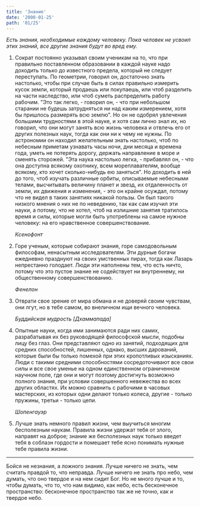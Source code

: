 ```yaml
---
title: 'Знание'
date: '2000-01-25'
path: '01/25'
---
```


*Есть знания, необходимые каждому человеку. Пока человек не усвоил этих знаний, все другие знания будут во вред ему.*

1.
    Сократ постоянно указывал своим ученикам на то, что при правильно поставленном образовании в каждой науке надо доходить только до известного предела, который не следует переступать. По геометрии, говорил он, достаточно знать настолько, чтобы при случае быть в силах правильно измерить кусок земли, который продаешь или покупаешь, или чтоб разделить на части наследство, или чтоб суметь распределить работу рабочим. "Это так легко, - говорил он, - что при небольшом старании не будешь затрудняться ни над каким измерением, хотя бы пришлось размерять всю землю". Но он не одобрял увлечения большими трудностями в этой науке, и хотя сам лично знал их, но говорил, что они могут занять всю жизнь человека и отвлечь его от других полезных наук, тогда как они ни к чему не нужны. По астрономии он находил желательным знать настолько, чтоб по небесным приметам узнавать часы ночи, дни месяца и времена года, уметь не потерять дорогу, держать направление в море и сменять сторожей. "Эта наука настолько легка, - прибавлял он, - что она доступна всякому охотнику, всем мореплавателям, вообще всякому, кто хочет сколько-нибудь ею заняться". Но доходить в ней до того, чтоб изучать различные орбиты, описываемые небесными телами, высчитывать величину планет и звезд, их отдаленность от земли, их движения и изменения, - это он крайне осуждал, потому что не видел в таких занятиях никакой пользы. Он был такого низкого мнения о них не по неведению, так как сам изучил эти науки, а потому, что не хотел, чтоб на излишние занятия тратилось время и силы, которые могли быть употреблены на самое нужное человеку: на его нравственное совершенствование.

    *Ксенофонт*

2.
    Горе ученым, которые собирают знания, горе самодовольным философам, ненасытным исследователям. Эти дурные богачи ежедневно празднуют на своих умственных пирах, тогда как Лазарь непрестанно голодает. Люди эти наполнены тем, что есть ничто, потому что это пустое знание не содействует ни внутреннему, ни общественному совершенствованию.

    *Фенелон*

3.
    Отврати свое зрение от мира обмана и не доверяй своим чувствам, они лгут, но в тебе самом, во внеличном ищи вечного человека.

    *Буддийская мудрость [Дхаммапада]*

4.
    Опытные науки, когда ими занимаются ради них самих, разрабатывая их без руководящей философской мысли, подобны лицу без глаз. Они представляют одно из занятий, подходящих для средних способностей, лишенных, однако, высших дарований, которые были бы только помехой при этих кропотливых изысканиях. Люди с такими средними способностями сосредоточивают все свои силы и все свое уменье на одном единственном ограниченном научном поле, где они и могут поэтому достигнуть возможно полного знания, при условии совершенного невежества во всех других областях. Их можно сравнить с рабочими в часовых мастерских, из которых одни делают только колеса, другие - только пружины, третьи - только цепи.

    *Шопенгауэр*

5.
    Лучше знать немного правил жизни, чем выучиться многим бесполезным наукам. Правила жизни удержат тебя от злого, направят на доброе; знание же бесполезных наук только введет тебя в соблазн гордости и помешает тебе ясно понимать нужные тебе правила жизни.

---

Бойся не незнания, а ложного знания. Лучше ничего не знать, чем считать правдой то, что неправда. Лучше ничего не знать про небо, чем думать, что оно твердое и на нем сидит Бог. Но не много лучше и то, чтобы думать, что то, что нам видимо, как небо, есть бесконечное пространство: бесконечное пространство так же не точно, как и твердое небо.
